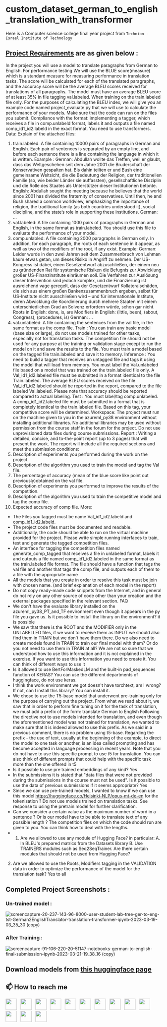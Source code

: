 # custom_dataset_german_to_english_translation_with_transformer

Here is a Computer science college final year project from  `Technion - Israel Institute of Technology` 

## [Project Requirements](./Requirements.pdf) are as given below :

In the project you will use a model to translate paragraphs from German to English.
For performance testing We will use the BLUE score(measure) which is a standard measure
for measuring performance in translation tasks. The score will be calculated for each of the
translated paragraphs, and the accuracy score will be the average BLEU scores received for
translations of all paragraphs. The model must have an average BLEU score of at least 35%
in file tagging val.labeled. When training on the train.labeled file only.
For the purposes of calculating the BLEU index, we will give you an example code named
project_evaluate.py that we will use to calculate the performance of your models. Make sure
that the code can run on the files you submit.
Compliance with the format: implementing a tagger, which receives a file in comp.unlabeld
format, labels it and outputs a file named comp_id1_id2.labeld in the exact format.
You need to use transformers.
Data:
Explain of the attached files:
1. train.labeled: A file containing 10000 pairs of paragraphs in German and English.
Each pair of sentences is separated by an empty line, and before each sentence there is a
line containing the language in which it is written.
Example :
German:
Abdullah wollte das Treffen, weil er glaubt, dass das Weltgeschehen seit dem Jahre 2001
die Bruderschaft der Konservativen gespalten hat.
Bis dahin teilten er und Bush eine gemeinsame Weltsicht, die die Bedeutung der Religion,
der traditionellen Familie (so, wie beider Länder sie auffassten), gesellschaftliche Disziplin
und die Rolle des Staates als Unterstützer dieser Institutionen betonte.
English:
Abdullah sought the meeting because he believes that the world since 2001 has divided the
fraternity of conservatives.
Until then, he and Bush shared a common worldview, emphasizing the importance of
religion, the traditional family (as both countries understood it), social discipline, and the
state’s role in supporting these institutions.
German:
…
2. val.labeled: A file containing 1000 pairs of paragraphs in German and English, in the
same format as train.labeled. You should use this file to evaluate the performance of your
model.
3. comp.unlabled: A file containing 2000 paragraphs in German only. In addition, for
each paragraph, the roots of each sentence in it appear, as well as two of the modifiers of
the root, if any exist.
Example:
German:
Leider wurde in den zwei Jahren seit dem Zusammenbruch von Lehman kaum etwas getan,
um dieses Risiko in Angriff zu nehmen.
Der US-Kongress ist dabei, einen Gesetzentwurf abzuschließen, der einem neu zu
gründenden Rat für systemische Risiken die Befugnis zur Abwicklung großer
US-Finanzinstitute einräumen soll.
Die Verfahren zur Auslösung dieser Intervention sind jedoch komplex, und die Finanzierung
ist ausreichend vage geregelt, dass der Gesetzentwurf Kollateralschäden, die sich aus
einem großen Bankenzusammenbruch ergeben, selbst für US-Institute nicht ausschließen
wird – und für internationale Institute, deren Abwicklung die Koordinierung durch mehrere
Staaten mit einem unterschiedlichen Grad an Solvenz erfordern würde, schon gar nicht.
Roots in English: done, is, are
Modifiers in English: (little, been), (about, Congress), (procedures, is)
German:
…
4. val.unlabeled: A file containing the sentences from the val file, in the same format as
the comp file.
Train :
You can train any basic model (base size or large), do not use models trained for other
tasks, especially not for translation tasks.
The competition file should not be used for any purpose at the training or validation stage
except to run the model on it and save the results to the file.
You must train a model based on the tagged file train.labeled and save it to memory.
Inference :
You need to build a tagger that receives an untagged file and tags it using the model that will
load from memory.
You must label the Val.unlabeled file based on a model that was trained on the train.labeled
file only.
A Val_id1_id2.labeled file must be submitted in a format identical to the file Train.labeled.
The average BLEU scores received on the file Val_id1_id2.labeled should be reported in the
report, compared to the file labeled Val.labeled.
Please note that accuracy should be reported compared to actual labeling.
Test :
You must label/tag comp.unlabeled. A comp_id1_id2.labeled file must be submitted in a
format that is completely identical to the train.labeled file. Based on this tag, your competitive
score will be determined.
Workspace:
The project must run on the machine given to you in the azureml_py38 environment without
installing additional libraries. No additional libraries may be used without permission from the
course staff in the forum for the project. Do not use unprovisioned data files during course
submissions.
Report :
Writing a detailed, concise, and to-the-point report (up to 3 pages) that will present the work.
The report will include all the required sections and meet the submission conditions:
1. Description of experiments you performed during the work on the project.
2. Description of the algorithm you used to train the model and tag the Val file.
3. The percentage of accuracy (mean of the blue score like point out
previously)obtained on the val file.
4. Description of experiments you performed to improve the results of the competition.
5. Description of the algorithm you used to train the competitive model and tag the
comp file.
6. Expected accuracy of comp file.
More:
- The Files you tagged must be name Val_id1_id2.labeld and comp_id1_id2.labeld.
- The project code files must be documented and readable.
- Additionally, the code should be able to run on the virtual machine provided for the
project. Please write simple running interfaces to train, test and generate the tagged
competition files.
- An interface for tagging the competition files named generate_comp_tagged that
receives a file in unlabeled format, labels it and outputs a file named comp_id1_id2.labeled
in the same format as the train.labeled file format. The file should have a function that tags
the val file and another that tags the comp file, and outputs each of them to a file with the
appropriate name
- All the models that you create in order to resolve this task must be join with chosen
name. (and brief explanation of each model in the report)
- Do not copy ready-made code snippets from the Internet, and in general do not rely
on any other source of code other than your creation and the external packages specified in
the relevant section.
FAQ
- We don't have the evaluate library installed on the azureml_py38_PT_and_TF
environment even though it appears in the py file you gave us. Is it possible to install
the library on the environment?
it is possible
- We saw that there is the ROOT and the MODIFIER only in the UNLABELLED files, if
we want to receive them as INPUT we should also find them in TRAIN but we don't
have them there. Do we also need to create models found in TRAIN to train our final
model with them? Or do you not need to use them in TRAIN at all? We are not so
sure that we understood how to use this information and it is not explained in the
exercise.
If you want to use this information you need to create it. You can think of different
ways to use it
- Is it allowed to use BertForMaskedLM and the built-in pad_sequences function of
KERAS?
You can use the different departments of huggingface, do not use keras.
- I think the work environment we got doesn't have torchtext, am I wrong?
If not, can I install this library?
You can install it.
- We chose to use the T5-base model that underwent pre-training only for the purpose
of carrying out the project. From what we read about it, we saw that in order to
perform fine tuning on it for the task of translation, we must add a prefix of the form:
translate German to English
Following the directive not to use models intended for translation, and even though
the aforementioned model was not trained for translation, we wanted to make sure
that it is indeed allowed to use this prefix.
As we said in a previous comment, there is no problem using t5-base.
Regarding the prefix - the use of text, usually at the beginning of the example, to
direct the model to one task or another, is an idea called prompting and has become
accepted in language processing in recent years. Note that you do not have to use
this specific prompt to use t5 for translation. You can also think of different prompts
that could help with the specific task more than the one offered in t5
- Is it possible to use pre trained embeddings of any kind?
Yes
- In the submissions it is stated that "data files that were not provided during the
submissions in the course must not be used". Is it possible to use the data of
previous submissions if it seems appropriate?
Yes
- Since we can use pre-trained models, I wanted to know if we can use this model
https://huggingface.co/Helsinki-NLP/opus-mt-de-en for the tokenisation ?
Do not use models trained on translation tasks. See response to using the pretrain
model for further clarification.
- Can we consider a certain value as the maximum number of word in a sentence ? Or
is our model have to be able to translate text of any possible length ?
The competition files on which the code should run are given to you. You can think
how to deal with the lengths.
- 1. Are we allowed to use any module of Hugging Face? in particular:
A. In BLEU's prepared matrics from the Datasets library
B. Use TRAINERS modules such as Seq2SeqTrainer.
Are there certain modules that should not be used from Hugging Face?
2. Are we allowed to use the Roots, Modifiers tagging in the VALIDATION data in
order to optimize the performance of the model for the translation task?
Yes to all


## Completed Project Screenshots :

### Un-trained model : 
![screencapture-20-237-143-96-8000-user-student-lab-tree-ger-to-eng-tst-German2EnglishTranslator-translation-transformer-ipynb-2023-03-19-03_35_30 (copy)](https://user-images.githubusercontent.com/12392345/229338317-525ccf12-7b37-45bf-a971-a012bd583b7c.png)

### After Training :
![screencapture-91-106-220-20-51147-notebooks-german-to-english-final-submisssion-ipynb-2023-03-21-19_38_16 (copy)](https://user-images.githubusercontent.com/12392345/229338315-14ffc44a-1877-4141-8178-eb22858c1caa.png)

## Download models from [this huggingface page](https://huggingface.co/hemangjoshi37a/german_to_english_hjlabsin/tree/main) 

## 📫 How to reach me
[<img height="36" src="https://cdn.simpleicons.org/WhatsApp"/>](https://wa.me/917016525813) &nbsp;
[<img height="36" src="https://cdn.simpleicons.org/telegram"/>](https://t.me/hjlabs) &nbsp;
[<img height="36" src="https://cdn.simpleicons.org/Gmail"/>](mailto:hemangjoshi37a@gmail.com) &nbsp;
[<img height="36" src="https://cdn.simpleicons.org/LinkedIn"/>](https://www.linkedin.com/in/hemang-joshi-046746aa) &nbsp;
[<img height="36" src="https://cdn.simpleicons.org/facebook"/>](https://www.facebook.com/hemangjoshi37) &nbsp;
[<img height="36" src="https://cdn.simpleicons.org/Twitter"/>](https://twitter.com/HemangJ81509525) &nbsp;
[<img height="36" src="https://cdn.simpleicons.org/tumblr"/>](https://www.tumblr.com/blog/hemangjoshi37a-blog) &nbsp;
[<img height="36" src="https://cdn.simpleicons.org/StackOverflow"/>](https://stackoverflow.com/users/8090050/hemang-joshi) &nbsp;
[<img height="36" src="https://cdn.simpleicons.org/Instagram"/>](https://www.instagram.com/hemangjoshi37) &nbsp;
[<img height="36" src="https://cdn.simpleicons.org/Pinterest"/>](https://in.pinterest.com/hemangjoshi37a) &nbsp;
[<img height="36" src="https://cdn.simpleicons.org/Blogger"/>](http://hemangjoshi.blogspot.com) &nbsp;
[<img height="36" src="https://cdn.simpleicons.org/similarweb"/>](https://hjlabs.in/) &nbsp;
[<img height="36" src="https://cdn.simpleicons.org/gitlab"/>](https://gitlab.com/hemangjoshi37a) &nbsp;


